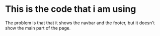 # This is the code that i am using

The problem is that that it shows the navbar and the footer, but it doesn't show the main part of the page.
